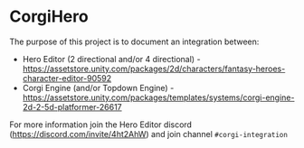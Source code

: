 # CorgiHero

The purpose of this project is to document an integration between:

 - Hero Editor (2 directional and/or 4 directional) - https://assetstore.unity.com/packages/2d/characters/fantasy-heroes-character-editor-90592
 - Corgi Engine (and/or Topdown Engine) - https://assetstore.unity.com/packages/templates/systems/corgi-engine-2d-2-5d-platformer-26617

For more information join the Hero Editor discord (https://discord.com/invite/4ht2AhW) and join channel `#corgi-integration`
